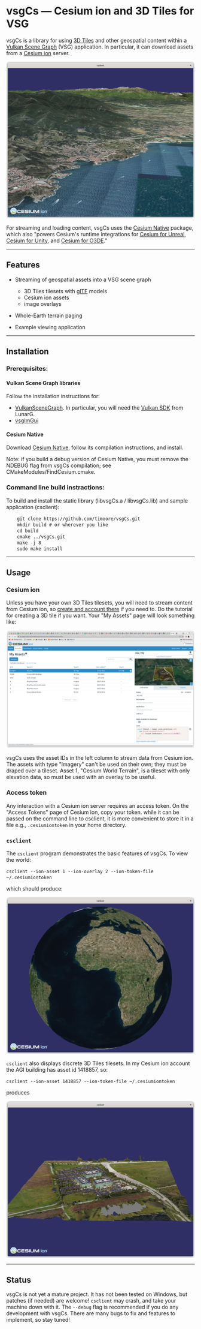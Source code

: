 vsgCs  — Cesium ion and 3D Tiles for VSG
=====
vsgCs is a library for using [3D
Tiles](https://github.com/CesiumGS/3d-tiles) and other geospatial
    content within a [Vulkan Scene Graph](https://github.com/vsg-dev/VulkanSceneGraph) (VSG)
    application. In particular, it can download assets from a 
    [Cesium ion](https://cesium.com/platform/cesium-ion/) server.

<img src="doc/img/collioure.png" alt="Collioure, France">

For streaming and loading content, vsgCs uses the [Cesium Native](https://github.com/CesiumGS/cesium-native)
package, which also "powers Cesium's runtime integrations for
[Cesium for Unreal](https://github.com/CesiumGS/cesium-unreal),
[Cesium for Unity](https://github.com/CesiumGS/cesium-unity), and
[Cesium for O3DE](https://github.com/CesiumGS/cesium-o3de)."

---

## Features

- Streaming of geospatial assets into a VSG scene graph
  - 3D Tiles tilesets with [glTF](https://www.khronos.org/gltf/) models
  - Cesium ion assets
  - image overlays

- Whole-Earth terrain paging
- Example viewing application

---

## Installation

### Prerequisites:
#### Vulkan Scene Graph libraries
Follow the installation instructions for:
- [VulkanSceneGraph](https://github.com/vsg-dev/VulkanSceneGraph). In
  particular, you will need the [Vulkan SDK](https://vulkan.lunarg.com/sdk/home)
  from LunarG.
- [vsgImGui](https://github.com/vsg-dev/vsgImGui)

#### Cesium Native

Download  [Cesium Native](https://github.com/CesiumGS/cesium-native),
follow its compilation instructions, and install. 

Note: if you build a debug version of Cesium Native, you must remove
the NDEBUG flag from vsgCs compilation; see
CMakeModules/FindCesium.cmake.

### Command line build instractions:

To build and install the static library (libvsgCs.a / libvsgCs.lib) and sample
application (csclient):
```
    git clone https://github.com/timoore/vsgCs.git
    mkdir build # or wherever you like
    cd build
    cmake ../vsgCs.git
    make -j 8
    sudo make install
```
---


## Usage

### Cesium ion

Unless you have your own 3D Tiles tilesets, you will need to stream
content from Cesium ion, so [create and account there](https://ion.cesium.com/signup/)
if you need to. Do the tutorial for creating a 3D tile if you want. Your "My Assets" page will look
something like:

<img src="doc/img/my_assets.png" alt="My Assets">

vsgCs uses the asset IDs in the left column to stream data from Cesium
ion. The assets with type "Imagery" can't be used on their own; they
must be draped over a tileset. Asset 1, "Cesium World Terrain", is
a tileset with only elevation data, so must be used with an overlay to
be useful.

### Access token

Any interaction with a Cesium ion server requires an access token. On
the "Access Tokens" page of Cesium ion, copy your token. while it can
be passed on the command line to csclient, it is more convenient to
store it in a file e.g., `.cesiumiontoken` in your home directory.

### `csclient`

The `csclient` program demonstrates the basic features of vsgCs. To
view the world:

```
csclient --ion-asset 1 --ion-overlay 2 --ion-token-file ~/.cesiumiontoken
```

which should produce:

<img src="doc/img/world.png" alt="the world">

`csclient` also displays discrete 3D Tiles tilesets. In my Cesium ion
account the AGI building has asset id 1418857, so:

```
csclient --ion-asset 1418857 --ion-token-file ~/.cesiumiontoken
```

produces

<img src="doc/img/agi.png" alt="AGI">

---

## Status

vsgCs is not yet a mature project. It has not been tested on Windows,
but patches (if needed) are welcome! `csclient` may crash, and take
your machine down with it. The `--debug` flag is recommended if you do
any development with vsgCs. There are many bugs to fix and features to
implement, so stay tuned!


